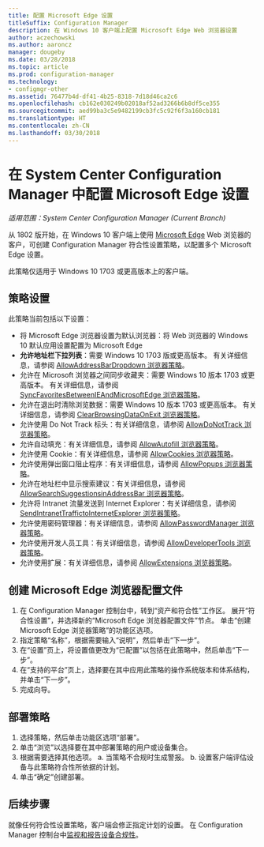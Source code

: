 ```yaml
---
title: 配置 Microsoft Edge 设置
titleSuffix: Configuration Manager
description: 在 Windows 10 客户端上配置 Microsoft Edge Web 浏览器设置
author: aczechowski
ms.author: aaroncz
manager: dougeby
ms.date: 03/28/2018
ms.topic: article
ms.prod: configuration-manager
ms.technology:
- configmgr-other
ms.assetid: 76477b4d-df41-4b25-8318-7d18d46ca2c6
ms.openlocfilehash: cb162e030249b02018af52ad3266b6b8df5ce355
ms.sourcegitcommit: aed99ba3c5e9482199cb3fc5c92f6f3a160cb181
ms.translationtype: HT
ms.contentlocale: zh-CN
ms.lasthandoff: 03/30/2018
---
```

# <a name="configure-microsoft-edge-settings-in-system-center-configuration-manager"></a>在 System Center Configuration Manager 中配置 Microsoft Edge 设置

*适用范围：System Center Configuration Manager (Current Branch)*

<!-- 1357310 -->
从 1802 版开始，在 Windows 10 客户端上使用 [Microsoft Edge](https://technet.microsoft.com/microsoft-edge/bb265256) Web 浏览器的客户，可创建 Configuration Manager 符合性设置策略，以配置多个 Microsoft Edge 设置。 

此策略仅适用于 Windows 10 1703 或更高版本上的客户端。 <!--511552-->


## <a name="policy-settings"></a>策略设置
此策略当前包括以下设置：
- 将 Microsoft Edge 浏览器设置为默认浏览器：将 Web 浏览器的 Windows 10 默认应用设置配置为 Microsoft Edge
- **允许地址栏下拉列表**：需要 Windows 10 1703 版或更高版本。 有关详细信息，请参阅 [AllowAddressBarDropdown 浏览器策略](/windows/client-management/mdm/policy-csp-browser#browser-allowaddressbardropdown)。
- 允许在 Microsoft 浏览器之间同步收藏夹：需要 Windows 10 版本 1703 或更高版本。 有关详细信息，请参阅 [SyncFavoritesBetweenIEAndMicrosoftEdge 浏览器策略](/windows/client-management/mdm/policy-csp-browser#browser-syncfavoritesbetweenieandmicrosoftedge)。
- 允许在退出时清除浏览数据：需要 Windows 10 版本 1703 或更高版本。 有关详细信息，请参阅 [ClearBrowsingDataOnExit 浏览器策略](/windows/client-management/mdm/policy-csp-browser#browser-clearbrowsingdataonexit)。
- 允许使用 Do Not Track 标头：有关详细信息，请参阅 [AllowDoNotTrack 浏览器策略](/windows/client-management/mdm/policy-csp-browser#browser-allowdonottrack)。
- 允许自动填充：有关详细信息，请参阅 [AllowAutofill 浏览器策略](/windows/client-management/mdm/policy-csp-browser#browser-allowautofill)。
- 允许使用 Cookie：有关详细信息，请参阅 [AllowCookies 浏览器策略](/windows/client-management/mdm/policy-csp-browser#browser-allowcookies)。
- 允许使用弹出窗口阻止程序：有关详细信息，请参阅 [AllowPopups 浏览器策略](/windows/client-management/mdm/policy-csp-browser#browser-allowpopups)。
- 允许在地址栏中显示搜索建议：有关详细信息，请参阅 [AllowSearchSuggestionsinAddressBar 浏览器策略](/windows/client-management/mdm/policy-csp-browser#browser-allowsearchsuggestionsinaddressbar)。
- 允许将 Intranet 流量发送到 Internet Explorer：有关详细信息，请参阅 [SendIntranetTraffictoInternetExplorer 浏览器策略](/windows/client-management/mdm/policy-csp-browser#browser-sendintranettraffictointernetexplorer)。
- 允许使用密码管理器：有关详细信息，请参阅 [AllowPasswordManager 浏览器策略](/windows/client-management/mdm/policy-csp-browser#browser-allowpasswordmanager)。
- 允许使用开发人员工具：有关详细信息，请参阅 [AllowDeveloperTools 浏览器策略](/windows/client-management/mdm/policy-csp-browser#browser-allowdevelopertools)。
- 允许使用扩展：有关详细信息，请参阅 [AllowExtensions 浏览器策略](/windows/client-management/mdm/policy-csp-browser#browser-allowextensions)。



## <a name="create-the-microsoft-edge-browser-profile"></a>创建 Microsoft Edge 浏览器配置文件

1. 在 Configuration Manager 控制台中，转到“资产和符合性”工作区。 展开“符合性设置”，并选择新的“Microsoft Edge 浏览器配置文件”节点。 单击“创建 Microsoft Edge 浏览器策略”的功能区选项。
2. 指定策略“名称”，根据需要输入“说明”，然后单击“下一步”。
3. 在“设置”页上，将设置值更改为“已配置”以包括在此策略中，然后单击“下一步”。
4. 在“支持的平台”页上，选择要在其中应用此策略的操作系统版本和体系结构，并单击“下一步”。 
5. 完成向导。



## <a name="deploy-the-policy"></a>部署策略

1. 选择策略，然后单击功能区选项“部署”。
2. 单击“浏览”以选择要在其中部署策略的用户或设备集合。 
3. 根据需要选择其他选项。 
    a. 当策略不合规时生成警报。 
    b. 设置客户端评估设备与此策略符合性所依据的计划。
4. 单击“确定”创建部署。



## <a name="next-steps"></a>后续步骤

就像任何符合性设置策略，客户端会修正指定计划的设置。 在 Configuration Manager 控制台中[监视和报告设备合规性](/sccm/compliance/deploy-use/monitor-compliance-settings)。
